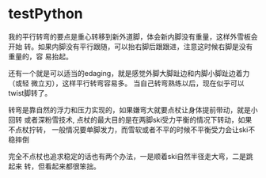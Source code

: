 # testPython
我的平行转弯的要点是重心转移到新外道脚，体会新内脚没有重量，这样外雪板会开始
转。如果内脚没有平行跟随，可以抬右脚后跟跟进，注意这时候右脚是没有重量的，容
易抬起。

还有一个就是可以适当的edaging，就是感觉外脚大脚趾边和内脚小脚趾边着力（或轻
微立刃），这样平行转弯容易多。
当自己转弯熟练以后，现在似乎可以twist脚转了。

转弯是靠自然的浮力和压力实现的，如果嫌弯大就要点杖让身体提前带动，就是小回转
或者深粉雪技术, 点杖的最大目的是在两脚ski受力平衡的情况下转动，如果不点杖拧转，
一般情况要单脚发力，而雪软或者不平的时候不平衡受力会让ski不稳摔倒

完全不点杖也追求稳定的话也有两个办法，一是顺着ski自然半径走大弯，二是跳起来
转，但看起来都很笨拙。
